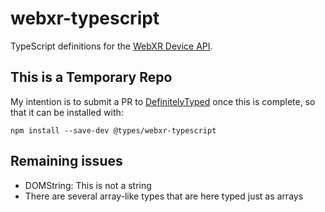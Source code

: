 # webxr-typescript

TypeScript definitions for the [WebXR Device API](https://immersive-web.github.io/webxr/).

## This is a Temporary Repo

My intention is to submit a PR to [DefinitelyTyped](https://github.com/DefinitelyTyped/DefinitelyTyped) once this is complete, so that it can be installed with:

```
npm install --save-dev @types/webxr-typescript
```

## Remaining issues

- DOMString: This is not a string
- There are several array-like types that are here typed just as arrays
